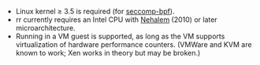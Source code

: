 
* Linux kernel ≥ 3.5 is required (for [seccomp-bpf](https://en.wikipedia.org/wiki/Seccomp)).
* rr currently requires an Intel CPU with [Nehalem](https://en.wikipedia.org/wiki/Nehalem_%28microarchitecture%29) (2010) or later microarchitecture.
* Running in a VM guest is supported, as long as the VM supports virtualization of hardware performance counters. (VMWare and KVM are known to work; Xen works in theory but may be broken.)

